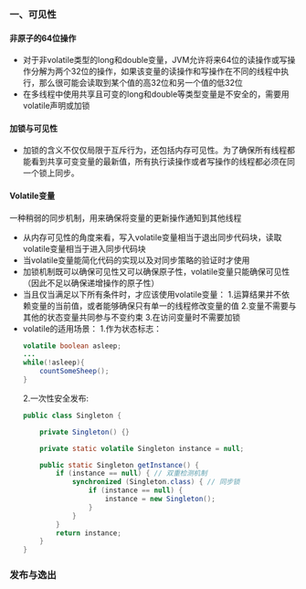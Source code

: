 ### 一、可见性

#### 非原子的64位操作
- 对于非volatile类型的long和double变量，JVM允许将来64位的读操作或写操作分解为两个32位的操作，如果该变量的读操作和写操作在不同的线程中执行，那么很可能会读取到某个值的高32位和另一个值的低32位
- 在多线程中使用共享且可变的long和double等类型变量是不安全的，需要用volatile声明或加锁
#### 加锁与可见性
- 加锁的含义不仅仅局限于互斥行为，还包括内存可见性。为了确保所有线程都能看到共享可变变量的最新值，所有执行读操作或者写操作的线程都必须在同一个锁上同步。
#### Volatile变量
一种稍弱的同步机制，用来确保将变量的更新操作通知到其他线程
- 从内存可见性的角度来看，写入volatile变量相当于退出同步代码块，读取volatile变量相当于进入同步代码块
- 当volatile变量能简化代码的实现以及对同步策略的验证时才使用
- 加锁机制既可以确保可见性又可以确保原子性，volatile变量只能确保可见性（因此不足以确保递增操作的原子性）
- 当且仅当满足以下所有条件时，才应该使用volatile变量：
    1.运算结果并不依赖变量的当前值，或者能够确保只有单一的线程修改变量的值
    2.变量不需要与其他的状态变量共同参与不变约束
    3.在访问变量时不需要加锁
- volatile的适用场景：
    1.作为状态标志：
    ```java
    volatile boolean asleep;
    ...
    while(!asleep){
        countSomeSheep();
    }
    ```
    2.一次性安全发布:
    ```java
    public class Singleton {

        private Singleton() {}

        private static volatile Singleton instance = null;

        public static Singleton getInstance() {
            if (instance == null) { // 双重检测机制        
                synchronized (Singleton.class) { // 同步锁
                    if (instance == null) {
                        instance = new Singleton(); 
                    }
                }
            }
            return instance;
        }
    }
    ```
### 发布与逸出

